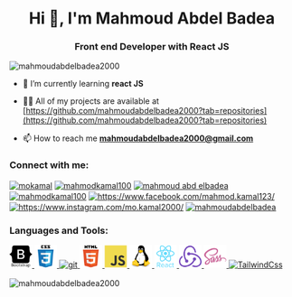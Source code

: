 <h1 align="center">Hi 👋, I'm Mahmoud Abdel Badea</h1>
<h3 align="center">Front end Developer with React JS</h3>

<p align="left"> <img src="https://komarev.com/ghpvc/?username=mahmoudabdelbadea2000&label=Profile%20views&color=0e75b6&style=flat" alt="mahmoudabdelbadea2000" /> </p>

- 🌱 I’m currently learning **react JS**

- 👨‍💻 All of my projects are available at [https://github.com/mahmoudabdelbadea2000?tab=repositories](https://github.com/mahmoudabdelbadea2000?tab=repositories)

- 📫 How to reach me **mahmoudabdelbadea2000@gmail.com**

<h3 align="left">Connect with me:</h3>
<p align="left">
<a href="https://codepen.io/mokamal" target="blank"><img align="center" src="https://raw.githubusercontent.com/rahuldkjain/github-profile-readme-generator/master/src/images/icons/Social/codepen.svg" alt="mokamal" height="30" width="40" /></a>
<a href="https://twitter.com/mahmodkamal100" target="blank"><img align="center" src="https://raw.githubusercontent.com/rahuldkjain/github-profile-readme-generator/master/src/images/icons/Social/twitter.svg" alt="mahmodkamal100" height="30" width="40" /></a>
<a href="https://linkedin.com/in/mahmoud abd elbadea" target="blank"><img align="center" src="https://raw.githubusercontent.com/rahuldkjain/github-profile-readme-generator/master/src/images/icons/Social/linked-in-alt.svg" alt="mahmoud abd elbadea" height="30" width="40" /></a>
<a href="https://codesandbox.com/mahmodkamal100" target="blank"><img align="center" src="https://raw.githubusercontent.com/rahuldkjain/github-profile-readme-generator/master/src/images/icons/Social/codesandbox.svg" alt="mahmodkamal100" height="30" width="40" /></a>
<a href="https://fb.com/https://www.facebook.com/mahmod.kamal123/" target="blank"><img align="center" src="https://raw.githubusercontent.com/rahuldkjain/github-profile-readme-generator/master/src/images/icons/Social/facebook.svg" alt="https://www.facebook.com/mahmod.kamal123/" height="30" width="40" /></a>
<a href="https://instagram.com/https://www.instagram.com/mo.kamal2000/" target="blank"><img align="center" src="https://raw.githubusercontent.com/rahuldkjain/github-profile-readme-generator/master/src/images/icons/Social/instagram.svg" alt="https://www.instagram.com/mo.kamal2000/" height="30" width="40" /></a>
<a href="https://medium.com/mahmoudabdelbadea" target="blank"><img align="center" src="https://raw.githubusercontent.com/rahuldkjain/github-profile-readme-generator/master/src/images/icons/Social/medium.svg" alt="mahmoudabdelbadea" height="30" width="40" /></a>
</p>

<h3 align="left">Languages and Tools:</h3>
<p align="left"> <a href="https://getbootstrap.com" target="_blank" rel="noreferrer"> <img src="https://raw.githubusercontent.com/devicons/devicon/master/icons/bootstrap/bootstrap-plain-wordmark.svg" alt="bootstrap" width="40" height="40"/> </a> <a href="https://www.w3schools.com/css/" target="_blank" rel="noreferrer"> <img src="https://raw.githubusercontent.com/devicons/devicon/master/icons/css3/css3-original-wordmark.svg" alt="css3" width="40" height="40"/> </a> <a href="https://git-scm.com/" target="_blank" rel="noreferrer"> <img src="https://www.vectorlogo.zone/logos/git-scm/git-scm-icon.svg" alt="git" width="40" height="40"/> </a> <a href="https://www.w3.org/html/" target="_blank" rel="noreferrer"> <img src="https://raw.githubusercontent.com/devicons/devicon/master/icons/html5/html5-original-wordmark.svg" alt="html5" width="40" height="40"/> </a> <a href="https://developer.mozilla.org/en-US/docs/Web/JavaScript" target="_blank" rel="noreferrer"> <img src="https://raw.githubusercontent.com/devicons/devicon/master/icons/javascript/javascript-original.svg" alt="javascript" width="40" height="40"/> </a> <a href="https://www.linux.org/" target="_blank" rel="noreferrer"> <img src="https://raw.githubusercontent.com/devicons/devicon/master/icons/linux/linux-original.svg" alt="linux" width="40" height="40"/> </a> <a href="https://reactjs.org/" target="_blank" rel="noreferrer"> <img src="https://raw.githubusercontent.com/devicons/devicon/master/icons/react/react-original-wordmark.svg" alt="react" width="40" height="40"/> </a> <a href="https://redux.js.org" target="_blank" rel="noreferrer"> <img src="https://raw.githubusercontent.com/devicons/devicon/master/icons/redux/redux-original.svg" alt="redux" width="40" height="40"/> </a> <a href="https://sass-lang.com" target="_blank" rel="noreferrer"> <img src="https://raw.githubusercontent.com/devicons/devicon/master/icons/sass/sass-original.svg" alt="sass" width="40" height="40"/> </a> <a href="https://tailwindcss.com/" target="_blank" rel="noreferrer"> <img src="https://image.pngaaa.com/779/6447779-middle.png" alt="TailwindCss" width="40" height="40"/> </a> </p>

<p><img align="center" src="https://github-readme-stats.vercel.app/api/top-langs?username=mahmoudabdelbadea2000&show_icons=true&locale=en&layout=compact" alt="mahmoudabdelbadea2000" /></p>
